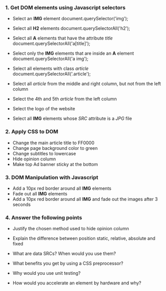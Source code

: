 ### 1. Get DOM elements using Javascript selectors

* Select an __IMG__ element
document.querySelector('img');

* Select all __H2__ elements
document.querySelectorAll('h2');

* Select all __A__ elements that have the attribute _title_
document.querySelectorAll('a[title]');

* Select only the __IMG__ elements that are inside an __A__ element
document.querySelectorAll('a img');

* Select all elements with class _article_
document.querySelectorAll('.article');

* Select all _article_ from the middle and right column, but not from the left column
* Select the 4th and 5th _article_ from the left column
* Select the logo of the website
* Select all __IMG__ elements whose _SRC_ attribute is a _JPG_ file

### 2. Apply CSS to DOM

* Change the main article title to FF0000
* Change page background color to green
* Change subtitles to lowercase
* Hide opinion column
* Make top Ad banner sticky at the bottom

### 3. DOM Manipulation with Javascript

* Add a 10px red border around all __IMG__ elements 
* Fade out all __IMG__ elements
* Add a 10px red border around all __IMG__ and fade out the images after 3 seconds

### 4. Answer the following points

* Justify the chosen method used to hide opinion column

* Explain the difference between position static, relative, absolute and fixed

* What are data SRCs? When would you use them?

* What benefits you get by using a CSS preprocessor?

* Why would you use unit testing?

* How would you accelerate an element by hardware and why?



